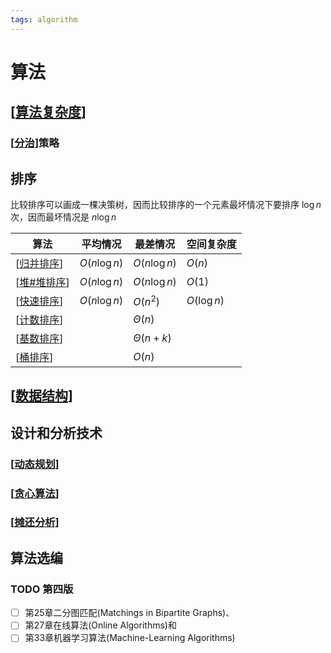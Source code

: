 ```yaml
---
tags: algorithm
---
```

# 算法

## [[算法复杂度]]

### [[分治]]策略

## 排序

比较排序可以画成一棵决策树，因而比较排序的一个元素最坏情况下要排序 $\log n$ 次，因而最坏情况是 $n \log n$

| 算法            | 平均情况     | 最差情况      | 空间复杂度  |
| --------------- | ------------ | ------------- | ----------- |
| [[归并排序]]    | $O(n\log n)$ | $O(n\log n)$  | $O(n)$      |
| [[堆#堆排序]] | $O(n\log n)$ | $O(n\log n)$  | $O(1)$      |
| [[快速排序]]    | $O(n\log n)$ | $O(n^2)$      | $O(\log n)$ |
| [[计数排序]]    |              | $\Theta(n)$   |             |
| [[基数排序]]    |              | $\Theta(n+k)$ |             |
| [[桶排序]]      |              | $O(n)$        |             |

## [[数据结构]]

## 设计和分析技术

### [[动态规划]]

### [[贪心算法]]

### [[摊还分析]]

## 算法选编

### TODO 第四版

- [ ] 第25章二分图匹配(Matchings in Bipartite Graphs)、
- [ ] 第27章在线算法(Online Algorithms)和
- [ ] 第33章机器学习算法(Machine-Learning Algorithms)

[//begin]: # "Autogenerated link references for markdown compatibility"
[算法复杂度]: 算法复杂度.md "算法复杂度"
[分治]: 分治.md "分治"
[归并排序]: sort/归并排序.md "归并排序"
[堆#堆排序]: data_structure/堆.md "堆"
[快速排序]: sort/快速排序.md "快速排序"
[计数排序]: sort/计数排序.md "计数排序"
[基数排序]: sort/基数排序.md "radix sort"
[桶排序]: sort/桶排序.md "bucket sort"
[数据结构]: 数据结构.md "数据结构"
[动态规划]: 动态规划.md "动态规划"
[贪心算法]: 贪心算法.md "贪心算法"
[摊还分析]: 摊还分析.md "摊还分析"
[//end]: # "Autogenerated link references"
